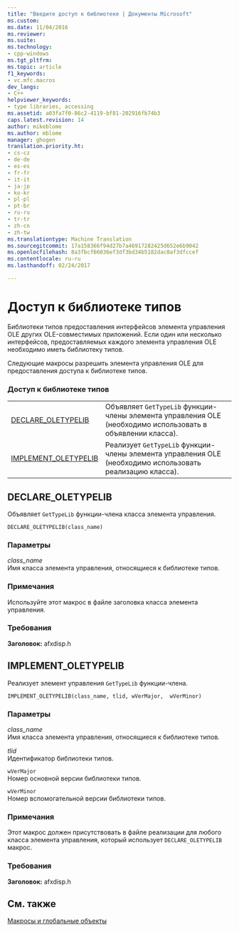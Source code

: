 ```yaml
---
title: "Введите доступ к библиотеке | Документы Microsoft"
ms.custom: 
ms.date: 11/04/2016
ms.reviewer: 
ms.suite: 
ms.technology:
- cpp-windows
ms.tgt_pltfrm: 
ms.topic: article
f1_keywords:
- vc.mfc.macros
dev_langs:
- C++
helpviewer_keywords:
- type libraries, accessing
ms.assetid: a03fa7f0-86c2-4119-bf81-202916fb74b3
caps.latest.revision: 14
author: mikeblome
ms.author: mblome
manager: ghogen
translation.priority.ht:
- cs-cz
- de-de
- es-es
- fr-fr
- it-it
- ja-jp
- ko-kr
- pl-pl
- pt-br
- ru-ru
- tr-tr
- zh-cn
- zh-tw
ms.translationtype: Machine Translation
ms.sourcegitcommit: 17a158366f94d27b7a46917282425d652e6b9042
ms.openlocfilehash: 8a3fbcf66036ef3df3bd34b5182dac8af3dfccef
ms.contentlocale: ru-ru
ms.lasthandoff: 02/24/2017

---
```

# <a name="type-library-access"></a>Доступ к библиотеке типов
Библиотеки типов предоставления интерфейсов элемента управления OLE других OLE-совместимых приложений. Если один или несколько интерфейсов, предоставляемых каждого элемента управления OLE необходимо иметь библиотеку типов.  
  
 Следующие макросы разрешить элемента управления OLE для предоставления доступа к библиотеке типов.  
  
### <a name="type-library-access"></a>Доступ к библиотеке типов  
  
|||  
|-|-|  
|[DECLARE_OLETYPELIB](#declare_oletypelib)|Объявляет `GetTypeLib` функции-члены элемента управления OLE (необходимо использовать в объявлении класса).|  
|[IMPLEMENT_OLETYPELIB](#implement_oletypelib)|Реализует `GetTypeLib` функции-члены элемента управления OLE (необходимо использовать реализацию класса).|  
  
##  <a name="declare_oletypelib"></a>DECLARE_OLETYPELIB  
 Объявляет `GetTypeLib` функции-члена класса элемента управления.  
  
```   
DECLARE_OLETYPELIB(class_name)   
```  
  
### <a name="parameters"></a>Параметры  
 *class_name*  
 Имя класса элемента управления, относящиеся к библиотеке типов.  
  
### <a name="remarks"></a>Примечания  
 Используйте этот макрос в файле заголовка класса элемента управления.  

### <a name="requirements"></a>Требования  
 **Заголовок:** afxdisp.h  

##  <a name="implement_oletypelib"></a>IMPLEMENT_OLETYPELIB  
 Реализует элемент управления `GetTypeLib` функции-члена.  
  
```   
IMPLEMENT_OLETYPELIB(class_name, tlid, wVerMajor,  wVerMinor)   
```  
  
### <a name="parameters"></a>Параметры  
 *class_name*  
 Имя класса элемента управления, относящиеся к библиотеке типов.  
  
 *tlid*  
 Идентификатор библиотеки типов.  
  
 `wVerMajor`  
 Номер основной версии библиотеки типов.  
  
 `wVerMinor`  
 Номер вспомогательной версии библиотеки типов.  
  
### <a name="remarks"></a>Примечания  
 Этот макрос должен присутствовать в файле реализации для любого класса элемента управления, который использует `DECLARE_OLETYPELIB` макрос.  

### <a name="requirements"></a>Требования  
 **Заголовок:** afxdisp.h  
   
## <a name="see-also"></a>См. также  
 [Макросы и глобальные объекты](../../mfc/reference/mfc-macros-and-globals.md)

